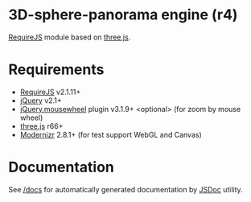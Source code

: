 3D-sphere-panorama engine (r4)
==============================

[RequireJS](http://requirejs.org/) module based on [three.js](http://threejs.org/).

Requirements
============

- [RequireJS](http://requirejs.org/) v2.1.11+
- [jQuery](http://jquery.com/) v2.1+
- [jQuery.mousewheel](https://plugins.jquery.com/mousewheel/) plugin v3.1.9+ \<optional\> (for zoom by mouse wheel)
- [three.js](http://threejs.org/) r66+
- [Modernizr](http://modernizr.com/) 2.8.1+ (for test support WebGL and Canvas)

Documentation
=============

See [/docs](./docs/) for automatically generated documentation by [JSDoc](http://usejsdoc.org/) utility.
